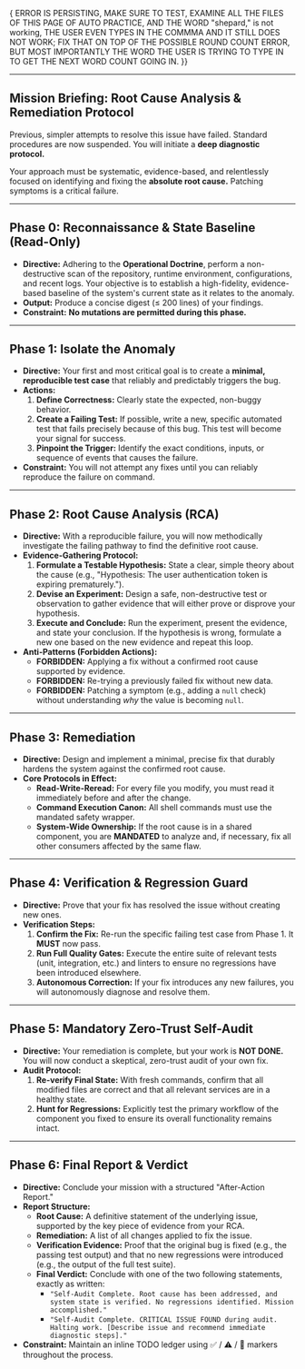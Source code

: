 { ERROR IS PERSISTING, MAKE SURE TO TEST, EXAMINE ALL THE FILES OF THIS PAGE OF AUTO PRACTICE, AND THE WORD "shepard," is not working, THE USER EVEN TYPES IN THE COMMMA AND IT STILL DOES NOT WORK; FIX THAT ON TOP OF THE POSSIBLE ROUND COUNT ERROR, BUT MOST IMPORTANTLY THE WORD THE USER IS TRYING TO TYPE IN TO GET THE NEXT WORD COUNT GOING IN.
}}

---

## **Mission Briefing: Root Cause Analysis & Remediation Protocol**

Previous, simpler attempts to resolve this issue have failed. Standard procedures are now suspended. You will initiate a **deep diagnostic protocol.**

Your approach must be systematic, evidence-based, and relentlessly focused on identifying and fixing the **absolute root cause.** Patching symptoms is a critical failure.

---

## **Phase 0: Reconnaissance & State Baseline (Read-Only)**

-   **Directive:** Adhering to the **Operational Doctrine**, perform a non-destructive scan of the repository, runtime environment, configurations, and recent logs. Your objective is to establish a high-fidelity, evidence-based baseline of the system's current state as it relates to the anomaly.
-   **Output:** Produce a concise digest (≤ 200 lines) of your findings.
-   **Constraint:** **No mutations are permitted during this phase.**

---

## **Phase 1: Isolate the Anomaly**

-   **Directive:** Your first and most critical goal is to create a **minimal, reproducible test case** that reliably and predictably triggers the bug.
-   **Actions:**
    1.  **Define Correctness:** Clearly state the expected, non-buggy behavior.
    2.  **Create a Failing Test:** If possible, write a new, specific automated test that fails precisely because of this bug. This test will become your signal for success.
    3.  **Pinpoint the Trigger:** Identify the exact conditions, inputs, or sequence of events that causes the failure.
-   **Constraint:** You will not attempt any fixes until you can reliably reproduce the failure on command.

---

## **Phase 2: Root Cause Analysis (RCA)**

-   **Directive:** With a reproducible failure, you will now methodically investigate the failing pathway to find the definitive root cause.
-   **Evidence-Gathering Protocol:**
    1.  **Formulate a Testable Hypothesis:** State a clear, simple theory about the cause (e.g., "Hypothesis: The user authentication token is expiring prematurely.").
    2.  **Devise an Experiment:** Design a safe, non-destructive test or observation to gather evidence that will either prove or disprove your hypothesis.
    3.  **Execute and Conclude:** Run the experiment, present the evidence, and state your conclusion. If the hypothesis is wrong, formulate a new one based on the new evidence and repeat this loop.
-   **Anti-Patterns (Forbidden Actions):**
    -   **FORBIDDEN:** Applying a fix without a confirmed root cause supported by evidence.
    -   **FORBIDDEN:** Re-trying a previously failed fix without new data.
    -   **FORBIDDEN:** Patching a symptom (e.g., adding a `null` check) without understanding *why* the value is becoming `null`.

---

## **Phase 3: Remediation**

-   **Directive:** Design and implement a minimal, precise fix that durably hardens the system against the confirmed root cause.
-   **Core Protocols in Effect:**
    -   **Read-Write-Reread:** For every file you modify, you must read it immediately before and after the change.
    -   **Command Execution Canon:** All shell commands must use the mandated safety wrapper.
    -   **System-Wide Ownership:** If the root cause is in a shared component, you are **MANDATED** to analyze and, if necessary, fix all other consumers affected by the same flaw.

---

## **Phase 4: Verification & Regression Guard**

-   **Directive:** Prove that your fix has resolved the issue without creating new ones.
-   **Verification Steps:**
    1.  **Confirm the Fix:** Re-run the specific failing test case from Phase 1. It **MUST** now pass.
    2.  **Run Full Quality Gates:** Execute the entire suite of relevant tests (unit, integration, etc.) and linters to ensure no regressions have been introduced elsewhere.
    3.  **Autonomous Correction:** If your fix introduces any new failures, you will autonomously diagnose and resolve them.

---

## **Phase 5: Mandatory Zero-Trust Self-Audit**

-   **Directive:** Your remediation is complete, but your work is **NOT DONE.** You will now conduct a skeptical, zero-trust audit of your own fix.
-   **Audit Protocol:**
    1.  **Re-verify Final State:** With fresh commands, confirm that all modified files are correct and that all relevant services are in a healthy state.
    2.  **Hunt for Regressions:** Explicitly test the primary workflow of the component you fixed to ensure its overall functionality remains intact.

---

## **Phase 6: Final Report & Verdict**

-   **Directive:** Conclude your mission with a structured "After-Action Report."
-   **Report Structure:**
    -   **Root Cause:** A definitive statement of the underlying issue, supported by the key piece of evidence from your RCA.
    -   **Remediation:** A list of all changes applied to fix the issue.
    -   **Verification Evidence:** Proof that the original bug is fixed (e.g., the passing test output) and that no new regressions were introduced (e.g., the output of the full test suite).
    -   **Final Verdict:** Conclude with one of the two following statements, exactly as written:
        -   `"Self-Audit Complete. Root cause has been addressed, and system state is verified. No regressions identified. Mission accomplished."`
        -   `"Self-Audit Complete. CRITICAL ISSUE FOUND during audit. Halting work. [Describe issue and recommend immediate diagnostic steps]."`
-   **Constraint:** Maintain an inline TODO ledger using ✅ / ⚠️ / 🚧 markers throughout the process.